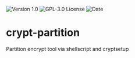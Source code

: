 
![[Version 1.0](https://github.com/R3nt0n)](http://img.shields.io/badge/version-v1.0-orange.svg)
![[GPL-3.0 License](https://github.com/R3nt0n)](https://img.shields.io/badge/license-GPL%203.0-brightgreen.svg)
![[Date](https://github.com/R3nt0n)](http://img.shields.io/badge/date-2017-yellow.svg)

# crypt-partition
Partition encrypt tool via shellscript and cryptsetup
